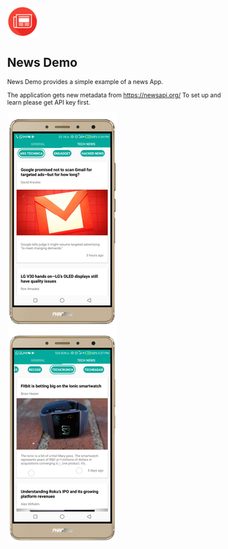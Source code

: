 ![Alt text](app/src/main/res/drawable-ldpi/app_icon.png?raw=true "App Icon")
# News Demo
News Demo provides a simple example of a news App.

The application gets new metadata from https://newsapi.org/
To set up and learn please get API key first.

![Alt text](screenshots/1.png?raw=true "News")
![Alt text](screenshots/2.png?raw=true "News")

